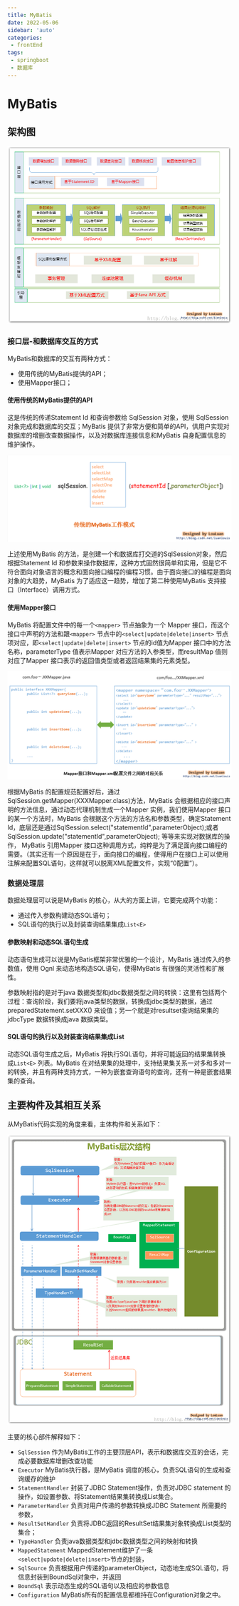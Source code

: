 ```yaml
---
title: MyBatis
date: 2022-05-06
sidebar: 'auto'
categories:
 - frontEnd
tags:
 - springboot
 - 数据库
---
```


# MyBatis

## 架构图

![1](../../../.vuepress/public/image/mybatis1.png)

### 接口层-和数据库交互的方式

MyBatis和数据库的交互有两种方式：

- 使用传统的MyBatis提供的API；
- 使用Mapper接口；

#### 使用传统的MyBatis提供的API

这是传统的传递Statement Id 和查询参数给 SqlSession 对象，使用 SqlSession对象完成和数据库的交互；MyBatis 提供了非常方便和简单的API，供用户实现对数据库的增删改查数据操作，以及对数据库连接信息和MyBatis 自身配置信息的维护操作。

![2](../../../.vuepress/public/image/mybatis2.png)

上述使用MyBatis 的方法，是创建一个和数据库打交道的SqlSession对象，然后根据Statement Id 和参数来操作数据库，这种方式固然很简单和实用，但是它不符合面向对象语言的概念和面向接口编程的编程习惯。由于面向接口的编程是面向对象的大趋势，MyBatis 为了适应这一趋势，增加了第二种使用MyBatis 支持接口（Interface）调用方式。

#### 使用Mapper接口

MyBatis 将配置文件中的每一个`<mapper>` 节点抽象为一个 Mapper 接口，而这个接口中声明的方法和跟`<mapper>` 节点中的`<select|update|delete|insert>` 节点项对应，即`<select|update|delete|insert>` 节点的id值为Mapper 接口中的方法名称，parameterType 值表示Mapper 对应方法的入参类型，而resultMap 值则对应了Mapper 接口表示的返回值类型或者返回结果集的元素类型。

![3](../../../.vuepress/public/image/mybatis3.png)

根据MyBatis 的配置规范配置好后，通过SqlSession.getMapper(XXXMapper.class)方法，MyBatis 会根据相应的接口声明的方法信息，通过动态代理机制生成一个Mapper 实例，我们使用Mapper 接口的某一个方法时，MyBatis 会根据这个方法的方法名和参数类型，确定Statement Id，底层还是通过SqlSession.select("statementId",parameterObject);或者SqlSession.update("statementId",parameterObject); 等等来实现对数据库的操作， MyBatis 引用Mapper 接口这种调用方式，纯粹是为了满足面向接口编程的需要。（其实还有一个原因是在于，面向接口的编程，使得用户在接口上可以使用注解来配置SQL语句，这样就可以脱离XML配置文件，实现“0配置”）。

### 数据处理层

数据处理层可以说是MyBatis 的核心，从大的方面上讲，它要完成两个功能：

- 通过传入参数构建动态SQL语句；
- SQL语句的执行以及封装查询结果集成`List<E>`

#### 参数映射和动态SQL语句生成

动态语句生成可以说是MyBatis框架非常优雅的一个设计，MyBatis 通过传入的参数值，使用 Ognl 来动态地构造SQL语句，使得MyBatis 有很强的灵活性和扩展性。

参数映射指的是对于java 数据类型和jdbc数据类型之间的转换：这里有包括两个过程：查询阶段，我们要将java类型的数据，转换成jdbc类型的数据，通过 preparedStatement.setXXX() 来设值；另一个就是对resultset查询结果集的jdbcType 数据转换成java 数据类型。

#### SQL语句的执行以及封装查询结果集成List

动态SQL语句生成之后，MyBatis 将执行SQL语句，并将可能返回的结果集转换成`List<E>` 列表。MyBatis 在对结果集的处理中，支持结果集关系一对多和多对一的转换，并且有两种支持方式，一种为嵌套查询语句的查询，还有一种是嵌套结果集的查询。

## 主要构件及其相互关系

从MyBatis代码实现的角度来看，主体构件和关系如下：

![4](../../../.vuepress/public/image/mybatis4.png)

主要的核心部件解释如下：

- `SqlSession` 作为MyBatis工作的主要顶层API，表示和数据库交互的会话，完成必要数据库增删改查功能
- `Executor` MyBatis执行器，是MyBatis 调度的核心，负责SQL语句的生成和查询缓存的维护
- `StatementHandler` 封装了JDBC Statement操作，负责对JDBC statement 的操作，如设置参数、将Statement结果集转换成List集合。
- `ParameterHandler` 负责对用户传递的参数转换成JDBC Statement 所需要的参数，
- `ResultSetHandler` 负责将JDBC返回的ResultSet结果集对象转换成List类型的集合；
- `TypeHandler` 负责java数据类型和jdbc数据类型之间的映射和转换
- `MappedStatement` MappedStatement维护了一条`<select|update|delete|insert>`节点的封装，
- `SqlSource` 负责根据用户传递的parameterObject，动态地生成SQL语句，将信息封装到BoundSql对象中，并返回
- `BoundSql` 表示动态生成的SQL语句以及相应的参数信息
- `Configuration` MyBatis所有的配置信息都维持在Configuration对象之中。



